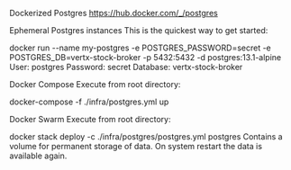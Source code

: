 Dockerized Postgres
https://hub.docker.com/_/postgres

Ephemeral Postgres instances
This is the quickest way to get started:

docker run --name my-postgres -e POSTGRES_PASSWORD=secret -e POSTGRES_DB=vertx-stock-broker -p 5432:5432 -d postgres:13.1-alpine
User: postgres
Password: secret
Database: vertx-stock-broker

Docker Compose
Execute from root directory:

docker-compose -f ./infra/postgres.yml up

Docker Swarm
Execute from root directory:

docker stack deploy -c ./infra/postgres/postgres.yml postgres
Contains a volume for permanent storage of data. On system restart the data is available again.
